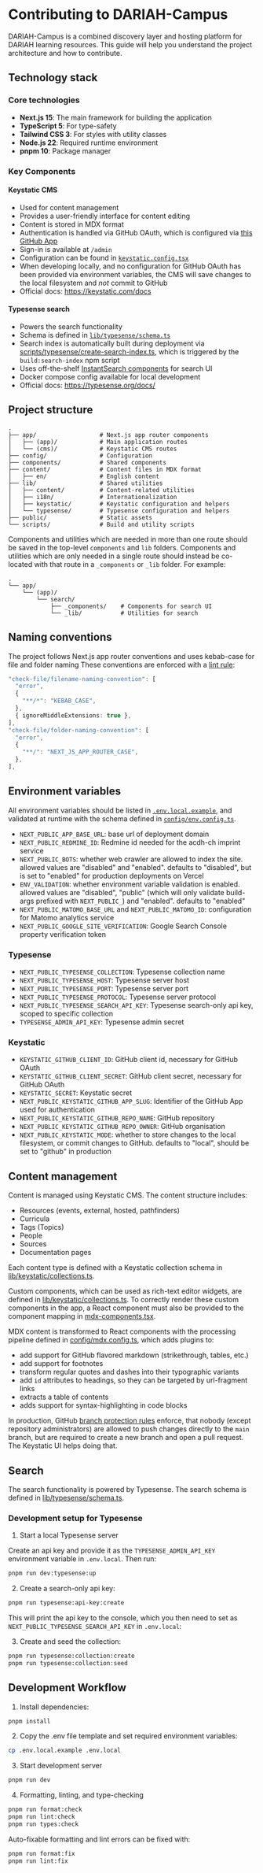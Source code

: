 # Contributing to DARIAH-Campus

DARIAH-Campus is a combined discovery layer and hosting platform for DARIAH learning resources. This
guide will help you understand the project architecture and how to contribute.

## Technology stack

### Core technologies

- **Next.js 15**: The main framework for building the application
- **TypeScript 5**: For type-safety
- **Tailwind CSS 3**: For styles with utility classes
- **Node.js 22**: Required runtime environment
- **pnpm 10**: Package manager

### Key Components

#### Keystatic CMS

- Used for content management
- Provides a user-friendly interface for content editing
- Content is stored in MDX format
- Authentication is handled via GitHub OAuth, which is configured via
  [this GitHub App](https://github.com/organizations/DARIAH-ERIC/settings/apps/dariah-campus-keystatic-cms)
- Sign-in is available at `/admin`
- Configuration can be found in [`keystatic.config.tsx`](./keystatic.config.tsx)
- When developing locally, and no configuration for GitHub OAuth has been provided via environment
  variables, the CMS will save changes to the local filesystem and _not_ commit to GitHub
- Official docs: <https://keystatic.com/docs>

#### Typesense search

- Powers the search functionality
- Schema is defined in [`lib/typesense/schema.ts`](./lib/typesense/schema.ts)
- Search index is automatically built during deployment via
  [scripts/typesense/create-search-index.ts](./scripts/typesense/create-search-index.ts), which is
  triggered by the `build:search-index` npm script
- Uses off-the-shelf
  [InstantSearch components](https://www.algolia.com/doc/guides/building-search-ui/what-is-instantsearch/react/)
  for search UI
- Docker compose config available for local development
- Official docs: <https://typesense.org/docs/>

## Project structure

```
.
├── app/                  # Next.js app router components
│   ├── (app)/            # Main application routes
│   └── (cms)/            # Keystatic CMS routes
├── config/               # Configuration
├── components/           # Shared components
├── content/              # Content files in MDX format
│   ├── en/               # English content
├── lib/                  # Shared utilities
│   ├── content/          # Content-related utilities
│   ├── i18n/             # Internationalization
│   ├── keystatic/        # Keystatic configuration and helpers
│   └── typesense/        # Typesense configuration and helpers
├── public/               # Static assets
└── scripts/              # Build and utility scripts
```

Components and utilities which are needed in more than one route should be saved in the top-level
`components` and `lib` folders. Components and utilities which are only needed in a single route
should instead be co-located with that route in a `_components` or `_lib` folder. For example:

```
.
└── app/
    └── (app)/
        └── search/
            ├── _components/    # Components for search UI
            └── _lib/           # Utilities for search
```

## Naming conventions

The project follows Next.js app router conventions and uses kebab-case for file and folder naming
These conventions are enforced with a [lint rule](./eslint.config.ts):

```ts
"check-file/filename-naming-convention": [
  "error",
  {
    "**/*": "KEBAB_CASE",
  },
  { ignoreMiddleExtensions: true },
],
"check-file/folder-naming-convention": [
  "error",
  {
    "**/": "NEXT_JS_APP_ROUTER_CASE",
  },
],
```

## Environment variables

All environment variables should be listed in [`.env.local.example`](`.env.local.example`), and
validated at runtime with the schema defined in [`config/env.config.ts`](./config/env.config.ts).

- `NEXT_PUBLIC_APP_BASE_URL`: base url of deployment domain
- `NEXT_PUBLIC_REDMINE_ID`: Redmine id needed for the acdh-ch imprint service
- `NEXT_PUBLIC_BOTS`: whether web crawler are allowed to index the site. allowed values are
  "disabled" and "enabled". defaults to "disabled", but is set to "enabled" for production
  deployments on Vercel
- `ENV_VALIDATION`: whether environment variable validation is enabled. allowed values are
  "disabled", "public" (which will only validate build-args prefixed with `NEXT_PUBLIC_`) and
  "enabled". defaults to "enabled"
- `NEXT_PUBLIC_MATOMO_BASE_URL` and `NEXT_PUBLIC_MATOMO_ID`: configuration for Matomo analytics
  service
- `NEXT_PUBLIC_GOOGLE_SITE_VERIFICATION`: Google Search Console property verification token

### Typesense

- `NEXT_PUBLIC_TYPESENSE_COLLECTION`: Typesense collection name
- `NEXT_PUBLIC_TYPESENSE_HOST`: Typesense server host
- `NEXT_PUBLIC_TYPESENSE_PORT`: Typesense server port
- `NEXT_PUBLIC_TYPESENSE_PROTOCOL`: Typesense server protocol
- `NEXT_PUBLIC_TYPESENSE_SEARCH_API_KEY`: Typesense search-only api key, scoped to specific
  collection
- `TYPESENSE_ADMIN_API_KEY`: Typesense admin secret

### Keystatic

- `KEYSTATIC_GITHUB_CLIENT_ID`: GitHub client id, necessary for GitHub OAuth
- `KEYSTATIC_GITHUB_CLIENT_SECRET`: GitHub client secret, necessary for GitHub OAuth
- `KEYSTATIC_SECRET`: Keystatic secret
- `NEXT_PUBLIC_KEYSTATIC_GITHUB_APP_SLUG`: Identifier of the GitHub App used for authentication
- `NEXT_PUBLIC_KEYSTATIC_GITHUB_REPO_NAME`: GitHub repository
- `NEXT_PUBLIC_KEYSTATIC_GITHUB_REPO_OWNER`: GitHub organisation
- `NEXT_PUBLIC_KEYSTATIC_MODE`: whether to store changes to the local filesystem, or commit changes
  to GitHub. defaults to "local", should be set to "github" in production

## Content management

Content is managed using Keystatic CMS. The content structure includes:

- Resources (events, external, hosted, pathfinders)
- Curricula
- Tags (Topics)
- People
- Sources
- Documentation pages

Each content type is defined with a Keystatic collection schema in
[lib/keystatic/collections.ts](./lib/keystatic/collections.ts).

Custom components, which can be used as rich-text editor widgets, are defined in
[lib/keystatic/collections.ts](./lib/keystatic/components.ts). To correctly render these custom
components in the app, a React component must also be provided to the component mapping in
[mdx-components.tsx](./mdx-components.tsx).

MDX content is transformed to React components with the processing pipeline defined in
[config/mdx.config.ts](./config/mdx.config.ts), which adds plugins to:

- add support for GitHub flavored markdown (strikethrough, tables, etc.)
- add support for footnotes
- transform regular quotes and dashes into their typographic variants
- add `id` attributes to headings, so they can be targeted by url-fragment links
- extracts a table of contents
- adds support for syntax-highlighting in code blocks

In production, GitHub
[branch protection rules](https://github.com/DARIAH-ERIC/dariah-campus/settings/branches) enforce,
that nobody (except repository administrators) are allowed to push changes directly to the `main`
branch, but are required to create a new branch and open a pull request. The Keystatic UI helps
doing that.

## Search

The search functionality is powered by Typesense. The search schema is defined in
[lib/typesense/schema.ts](./lib/typesense/schema.ts).

### Development setup for Typesense

1. Start a local Typesense server

Create an api key and provide it as the `TYPESENSE_ADMIN_API_KEY` environment variable in
`.env.local`. Then run:

```bash
pnpm run dev:typesense:up
```

2. Create a search-only api key:

```bash
pnpm run typesense:api-key:create
```

This will print the api key to the console, which you then need to set as
`NEXT_PUBLIC_TYPESENSE_SEARCH_API_KEY` in `.env.local`:

3. Create and seed the collection:

```bash
pnpm run typesense:collection:create
pnpm run typesense:collection:seed
```

## Development Workflow

1. Install dependencies:

```bash
pnpm install
```

2. Copy the .env file template and set required environment variables:

```bash
cp .env.local.example .env.local
```

3. Start development server

```bash
pnpm run dev
```

4. Formatting, linting, and type-checking

```bash
pnpm run format:check
pnpm run lint:check
pnpm run types:check
```

Auto-fixable formatting and lint errors can be fixed with:

```bash
pnpm run format:fix
pnpm run lint:fix
```
